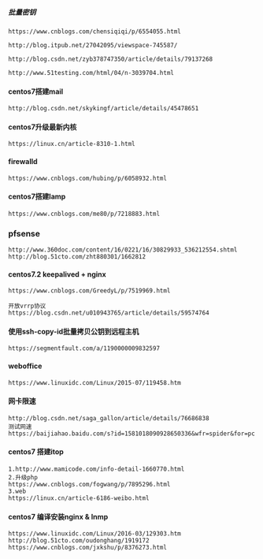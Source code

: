 ##### 批量密钥

````
https://www.cnblogs.com/chensiqiqi/p/6554055.html

http://blog.itpub.net/27042095/viewspace-745587/

http://blog.csdn.net/zyb378747350/article/details/79137268

http://www.51testing.com/html/04/n-3039704.html

````

#### centos7搭建mail

```
http://blog.csdn.net/skykingf/article/details/45478651
```

#### centos7升级最新内核

```
https://linux.cn/article-8310-1.html
```

#### firewalld

```
https://www.cnblogs.com/hubing/p/6058932.html
```

#### centos7搭建lamp

```
https://www.cnblogs.com/me80/p/7218883.html
```


### pfsense
```
http://www.360doc.com/content/16/0221/16/30829933_536212554.shtml
http://blog.51cto.com/zht880301/1662812
```

#### centos7.2   keepalived + nginx

```
https://www.cnblogs.com/GreedyL/p/7519969.html

开放vrrp协议
https://blog.csdn.net/u010943765/article/details/59574764
```

#### 使用ssh-copy-id批量拷贝公钥到远程主机

```
https://segmentfault.com/a/1190000009832597
```

#### weboffice

```
https://www.linuxidc.com/Linux/2015-07/119458.htm
```

#### 网卡限速

```
http://blog.csdn.net/saga_gallon/article/details/76686838
测试网速
https://baijiahao.baidu.com/s?id=1581018090928650336&wfr=spider&for=pc
```

#### centos7 搭建itop
```
1.http://www.mamicode.com/info-detail-1660770.html
2.升级php
https://www.cnblogs.com/fogwang/p/7895296.html
3.web
https://linux.cn/article-6186-weibo.html
```

#### centos7 编译安装nginx & lnmp

```
https://www.linuxidc.com/Linux/2016-03/129303.htm
http://blog.51cto.com/oudonghang/1919172
https://www.cnblogs.com/jxkshu/p/8376273.html
```

